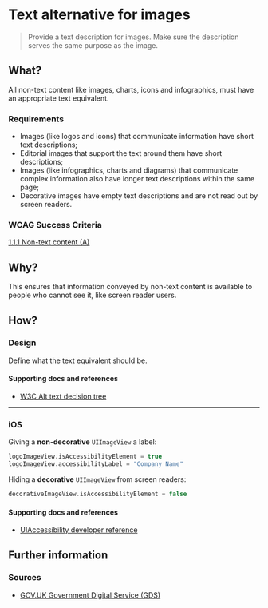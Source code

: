 # Text alternative for images

> Provide a text description for images. Make sure the description serves the same purpose as the image.

## What?

All non-text content like images, charts, icons and infographics, must have an appropriate text equivalent.

### Requirements

* Images (like logos and icons) that communicate information have short text descriptions;
* Editorial images that support the text around them have short descriptions;
* Images (like infographics, charts and diagrams) that communicate complex information also have longer text descriptions within the same page;
* Decorative images have empty text descriptions and are not read out by screen readers.

### WCAG Success Criteria

[1.1.1 Non-text content (A)](https://www.w3.org/TR/UNDERSTANDING-WCAG20/text-equiv-all.html)

## Why?

This ensures that information conveyed by non-text content is available to people who cannot see it, like screen reader users.

## How?

### Design

Define what the text equivalent should be.

#### Supporting docs and references

* [W3C Alt text decision tree](https://www.w3.org/WAI/tutorials/images/decision-tree/)

---

### iOS

Giving a **non-decorative** `UIImageView` a label:

```swift
logoImageView.isAccessibilityElement = true
logoImageView.accessibilityLabel = "Company Name"
```

Hiding a **decorative** `UIImageView` from screen readers:

```swift
decorativeImageView.isAccessibilityElement = false
```

#### Supporting docs and references

* [UIAccessibility developer reference](https://developer.apple.com/documentation/uikit/accessibility/uiaccessibility "developer.apple.com reference")

## Further information

### Sources

* [GOV.UK Government Digital Service (GDS)](https://alphagov.github.io/wcag-primer/#wcag-2-1-getting-started "The GOV.UK GDS")
